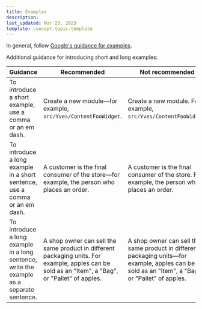 ```yaml
---
title: Examples
description:
last_updated: Mar 23, 2023
template: concept-topic-template
---
```


In general, follow [Google's guidance for examples](https://developers.google.com/style/format-examples?hl=en).

Additional guidance for introducing short and long examples:

<div class="width-100">

| Guidance | Recommended | Not recommended |
|-|-|-|
| To introduce a short example, use a comma or an em dash. | Create a new module—for example, `src/Yves/ContentFooWidget`. | Create a new module. For example, `src/Yves/ContentFooWidget`. |
| To introduce a long example in a short sentence, use a comma or an em dash. | A customer is the final consumer of the store—for example, the person who places an order. | A customer is the final consumer of the store. For example, the person who places an order. |
| To introduce a long example in a long sentence, write the example as a separate sentence. | A shop owner can sell the same product in different packaging units. For example, apples can be sold as an "Item", a "Bag", or "Pallet" of apples. | A shop owner can sell the same product in different packaging units—for example, apples can be sold as an "Item", a "Bag", or "Pallet" of apples. |

</div class="width-100">
